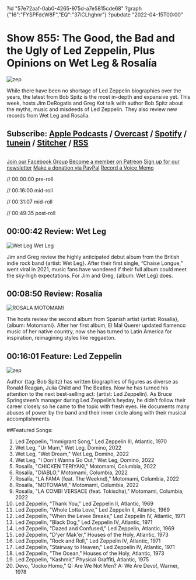 ?id "57e72aaf-0ab0-4265-975d-a7e5815cde68"
?graph {"16":"FYSPFdcW8F","EQ":"37iCLhghnr"}
?pubdate "2022-04-15T00:00"
# Show 855: The Good, the Bad and the Ugly of Led Zeppelin, Plus Opinions on Wet Leg & Rosalía
![zep](https://static.soundopinions.org/images/2022/zep.jpeg)

While there have been no shortage of Led Zeppelin biographies over the years, the latest from Bob Spitz is the most in-depth and expansive yet. This week, hosts Jim DeRogatis and Greg Kot talk with author Bob Spitz about the myths, music and misdeeds of Led Zeppelin. They also review new records from Wet Leg and Rosalía.

## Subscribe: [Apple Podcasts](https://itunes.apple.com/us/podcast/sound-opinions/id94793843) / [Overcast](https://overcast.fm/itunes94793843/sound-opinions) / [Spotify](https://open.spotify.com/show/1kNR8YL7TBrQuRxDdS4wtU) / [tunein](https://tunein.com/podcasts/Music-Podcasts/Sound-Opinions-p60273/) / [Stitcher](http://www.stitcher.com/podcast/sound-opinions) / [RSS](https://feeds.simplecast.com/Nn6fjnB0)


##
[Join our Facebook Group](https://bit.ly/3sivr9T)
[Become a member on Patreon](https://bit.ly/3slWZvc)
[Sign up for our newsletter](https://bit.ly/3eEvRnG)
[Make a donation via PayPal](https://bit.ly/3dmt9lU)
[Record a Voice Memo](https://bit.ly/2RyD5Ah)


// 00:00:00 pre-roll

// 00:16:00 mid-roll

// 00:31:07 mid-roll

// 00:49:35 post-roll



## 00:00:42 Review: Wet Leg

![Wet Leg Wet Leg](https://static.soundopinions.org/assets/855/162.jpg)

Jim and Greg review the highly anticipated debut album from the British indie rock band {artist: Wet Leg}. After their first single, “Chaise Longue,” went viral in 2021, music fans have wondered if their full album could meet the sky-high expectations. For Jim and Greg, {album: Wet Leg} does. 


## 00:08:50 Review: Rosalía

![ROSALA MOTOMAMI](https://static.soundopinions.org/assets/855/EQ2.jpg)

The hosts review the second album from Spanish artist {artist: Rosalía}, {album: Motomami}. After her first album, El Mal Querer updated flamenco music of her native country, now she has turned to Latin America for inspiration, reimagining styles like reggaeton.


## 00:16:01 Feature: Led Zeppelin
![zep](https://static.soundopinions.org/images/2022/zep.jpeg)

Author {tag: Bob Spitz} has written biographies of figures as diverse as Ronald Reagan, Julia Child and The Beatles. Now he has turned his attention to the next best-selling act: {artist: Led Zeppelin}. As Bruce Springsteen’s manager during Led Zeppelin’s heyday, he didn’t follow their career closely so he came to the topic with fresh eyes. He documents many abuses of power by the band and their inner circle along with their musical accomplishments.



##Featured Songs:
1. Led Zeppelin, "Immigrant Song," Led Zeppelin III, Atlantic, 1970
1. Wet Leg, "Ur Mum," Wet Leg, Domino, 2022
1. Wet Leg, "Wet Dream," Wet Leg, Domino, 2022
1. Wet Leg, "I Don't Wanna Go Out," Wet Leg, Domino, 2022
1. Rosalía, "CHICKEN TERIYAKI," Motomami, Columbia, 2022
1. Rosalía, "DIABLO," Motomami, Columbia, 2022
1. Rosalía, "LA FAMA (feat. The Weeknd)," Motomami, Columbia, 2022
1. Rosalía, "MOTOMAMI," Motomami, Columbia, 2022
1. Rosalía, "LA COMBI VERSACE (feat. Tokischa)," Motomami, Columbia, 2022
1. Led Zeppelin, "Thank You," Led Zeppelin II, Atlantic, 1969
1. Led Zeppelin, "Whole Lotta Love," Led Zeppelin II, Atlantic, 1969
1. Led Zeppelin, "When the Levee Breaks," Led Zeppelin IV, Atlantic, 1971
1. Led Zeppelin, "Black Dog," Led Zeppelin IV, Atlantic, 1971
1. Led Zeppelin, "Dazed and Confused," Led Zeppelin, Atlantic, 1969
1. Led Zeppelin, "D'yer Mak'er," Houses of the Holy, Atlantic, 1973
1. Led Zeppelin, "Rock and Roll," Led Zeppelin IV, Atlantic, 1971
1. Led Zeppelin, "Stairway to Heaven," Led Zeppelin IV, Atlantic, 1971
1. Led Zeppelin, "The Ocean," Houses of the Holy, Atlantic, 1973
1. Led Zeppelin, "Kashmir," Physical Graffiti, Atlantic, 1975
1. Devo, "Jocko Homo," Q: Are We Not Men? A: We Are Devo!, Warner, 1978